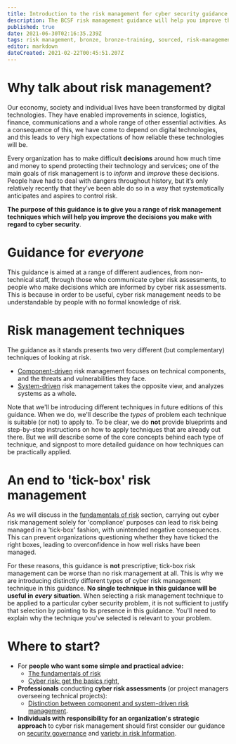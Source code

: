 ```yaml
---
title: Introduction to the risk management for cyber security guidance
description: The BCSF risk management guidance will help you improve the decisions you make with regard to cyber security
published: true
date: 2021-06-30T02:16:35.239Z
tags: risk management, bronze, bronze-training, sourced, risk-management-guidance
editor: markdown
dateCreated: 2021-02-22T00:45:51.207Z
---
```


# Why talk about risk management?

Our economy, society and individual lives have been transformed by digital technologies. They have enabled improvements in science, logistics, finance, communications and a whole range of other essential activities. As a consequence of this, we have come to depend on digital technologies, and this leads to very high expectations of how reliable these technologies will be.

Every organization has to make difficult **decisions** around how much time and money to spend protecting their technology and services; one of the main goals of risk management is to *inform* and *improve* these decisions. People have had to deal with dangers throughout history, but it’s only relatively recently that they’ve been able do so in a way that systematically anticipates and aspires to control risk.

**The purpose of this guidance is to give you a range of risk management techniques which will help you improve the decisions you make with regard to cyber security**.

# Guidance for *everyone*

This guidance is aimed at a range of different audiences, from non-technical staff, through those who communicate cyber risk assessments, to people who make decisions which are informed by cyber risk assessments. This is because in order to be useful, cyber risk management needs to be understandable by people with no formal knowledge of risk.

# Risk management techniques

The guidance as it stands presents two very different (but complementary) techniques of looking at risk.

-   [Component-driven](/bronze-training/background-topics/component-system-driven-approaches/understanding-component-driven-risk-management) risk management focuses on technical components, and the threats and vulnerabilities they face.
-   [System-driven](/bronze-training/background-topics/component-system-driven-approaches/understanding-system-driven-risk-management) risk management takes the opposite view, and analyzes systems as a whole.

Note that we'll be introducing different techniques in future editions of this guidance. When we do, we'll describe the *types* of problem each technique is suitable (or not) to apply to. To be clear, we do **not** provide blueprints and step-by-step instructions on how to apply techniques that are already out there. But we will describe some of the core concepts behind each type of technique, and signpost to more detailed guidance on how techniques can be practically applied.

# An end to 'tick-box' risk management

As we will discuss in the [fundamentals of risk](/bronze-training/background-topics/risk-2-fundamentals) section, carrying out cyber risk management solely for 'compliance' purposes can lead to risk being managed in a 'tick-box' fashion, with unintended negative consequences. This can prevent organizations questioning whether they have ticked the right boxes, leading to overconfidence in how well risks have been managed.

For these reasons, this guidance is **not** prescriptive; tick-box risk management can be worse than no risk management at all. This is why we are introducing distinctly different types of cyber risk management technique in this guidance. **No single technique in this guidance will be useful in** ***every*** **situation**. When selecting a risk management technique to be applied to a particular cyber security problem, it is not sufficient to justify that selection by pointing to its presence in this guidance. You'll need to explain why the technique you've selected is relevant to your problem.

# Where to start?

-   For **people who want some simple and practical advice:**
    -   [The fundamentals of risk](/bronze-training/background-topics/risk-2-fundamentals)
    -   [Cyber risk: get the basics right](/bronze-training/background-topics/risk-3-principles),
-   **Professionals** conducting **cyber risk assessments** (or project managers overseeing technical projects):
    -   [Distinction between component and system-driven risk management](/bronze-training/background-topics/component-system-driven-approaches).
-   **Individuals with** **responsibility for an organization's strategic approach** to cyber risk management should first consider our guidance on [security governance](/bronze-training/background-topics/governance-2-comms) and [variety in risk Information](/bronze-training/background-topics/risk-4-riskinfo).
